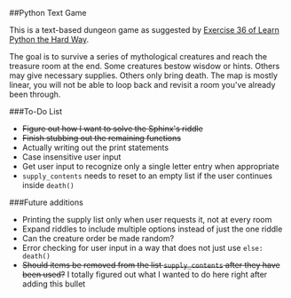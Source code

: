 ##Python Text Game

This is a text-based dungeon game as suggested by [Exercise 36 of Learn Python the Hard Way](http://learnpythonthehardway.org/book/ex36.html).

The goal is to survive a series of mythological creatures and reach the treasure room at the end. Some creatures bestow wisdow or hints. Others may give necessary supplies. Others only bring death. The map is mostly linear, you will not be able to loop back and revisit a room you've already been through.

###To-Do List

- <s>Figure out how I want to solve the Sphinx's riddle</s>
- <s>Finish stubbing out the remaining functions</s>
- Actually writing out the print statements
- Case insensitive user input
- Get user input to recognize only a single letter entry when appropriate
- `supply_contents` needs to reset to an empty list if the user continues inside `death()`

###Future additions
- Printing the supply list only when user requests it, not at every room
- Expand riddles to include multiple options instead of just the one riddle
- Can the creature order be made random?
- Error checking for user input in a way that does not just use `else: death()`
- <s>Should items be removed from the list `supply_contents` after they have been used?</s> I totally figured out what I wanted to do here right after adding this bullet

